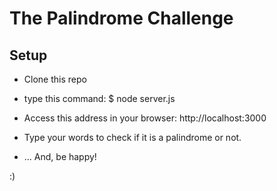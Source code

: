 # The Palindrome Challenge


## Setup

- Clone this repo
- type this command:
$ node server.js 

- Access this address in your browser: http://localhost:3000
- Type your words to check if it is a palindrome or not.
- ... And, be happy!

:)
